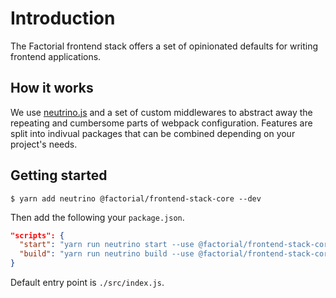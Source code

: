 # Introduction

The Factorial frontend stack offers a set of opinionated defaults for writing
frontend applications.

## How it works

We use [neutrino.js](https://neutrinojs.org) and a set of custom
middlewares to abstract away the repeating and cumbersome parts of webpack
configuration. Features are split into indivual packages that can be combined
depending on your project's needs.

## Getting started

```
$ yarn add neutrino @factorial/frontend-stack-core --dev
```

Then add the following your `package.json`.

```json
"scripts": {
  "start": "yarn run neutrino start --use @factorial/frontend-stack-core",
  "build": "yarn run neutrino build --use @factorial/frontend-stack-core --options.env.NODE_ENV production"
}
```

Default entry point is `./src/index.js`.

